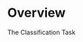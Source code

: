 
# Overview 

The Classification Task 

<script src="https://gist.github.com/NicolaBernini/817d7e9a19a1d56e2a40f64ea3be9288.js"></script>

